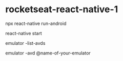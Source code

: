 # rocketseat-react-native-1

npx react-native run-android

react-native start

emulator -list-avds

emulator -avd @name-of-your-emulator